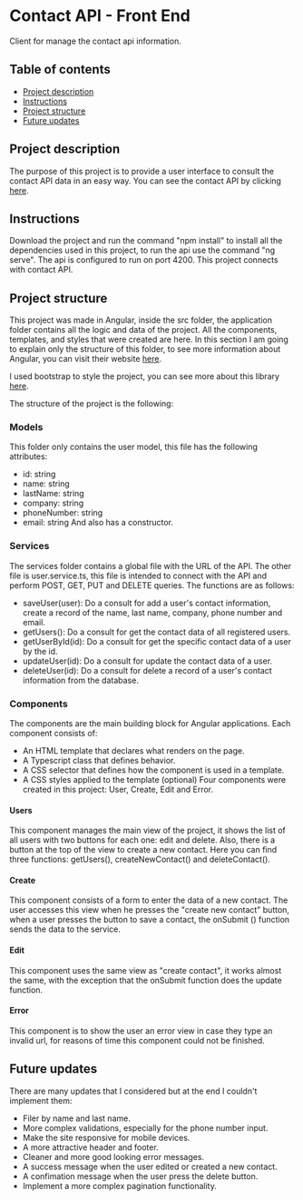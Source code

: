 # Contact API - Front End
Client for manage the contact api information.

## Table of contents

- [Project description](#project-description)
- [Instructions](#instructions)
- [Project structure](#project-structure)
- [Future updates](#future-updates)

## Project description
The purpose of this project is to provide a user interface to consult the contact API data in an easy way.
You can see the contact API by clicking [here](#https://github.com/Ivan12273/contact-api-back).

## Instructions
Download the project and run the command "npm install" to install all the dependencies used in this project, to run the api use the command "ng serve".
The api is configured to run on port 4200. This project connects with contact API.

## Project structure
This project was made in Angular, inside the src folder, the application folder contains all the logic and data of the project. All the components, templates, and styles that were created are here. In this section I am going to explain only the structure of this folder, to see more information about Angular, you can visit their website [here](#https://angular.io/guide/file-structure).

I used bootstrap to style the project, you can see more about this library [here](#https://getbootstrap.com/).

The structure of the project is the following:

### Models
This folder only contains the user model, this file has the following attributes:
- id: string
- name: string
- lastName: string
- company: string
- phoneNumber: string
- email: string
And also has a constructor.

### Services
The services folder contains a global file with the URL of the API. The other file is user.service.ts, this file is intended to connect with the API and perform POST, GET, PUT and DELETE queries. The functions are as follows:
- saveUser(user): Do a consult for add a user's contact information, create a record of the name, last name, company, phone number and email.
- getUsers(): Do a consult for get the contact data of all registered users.
- getUserById(id): Do a consult for get the specific contact data of a user by the id.
- updateUser(id): Do a consult for update the contact data of a user.
- deleteUser(id): Do a consult for delete a record of a user's contact information from the database.

### Components
The components are the main building block for Angular applications. Each component consists of: 
- An HTML template that declares what renders on the page. 
- A Typescript class that defines behavior. 
- A CSS selector that defines how the component is used in a template.
- A CSS styles applied to the template (optional)
Four components were created in this project: User, Create, Edit and Error.

#### Users
This component manages the main view of the project, it shows the list of all users with two buttons for each one: edit and delete. Also, there is a button at the top of the view to create a new contact.
Here you can find three functions: getUsers(), createNewContact() and deleteContact().

#### Create
This component consists of a form to enter the data of a new contact. The user accesses this view when he presses the "create new contact" button, when a user presses the button to save a contact, the onSubmit () function sends the data to the service.

#### Edit
This component uses the same view as "create contact", it works almost the same, with the exception that the onSubmit function does the update function.

#### Error
This component is to show the user an error view in case they type an invalid url, for reasons of time this component could not be finished.

## Future updates
There are many updates that I considered but at the end I couldn't implement them:
- Filer by name and last name.
- More complex validations, especially for the phone number input.
- Make the site responsive for mobile devices.
- A more attractive header and footer.
- Cleaner and more good looking error messages.
- A success message when the user edited or created a new contact.
- A confimation message when the user press the delete button.
- Implement a more complex pagination functionality.
